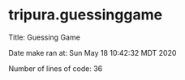 # tripura.guessinggame

Title: Guessing Game

Date make ran at: Sun May 18 10:42:32 MDT 2020

Number of lines of code: 36
